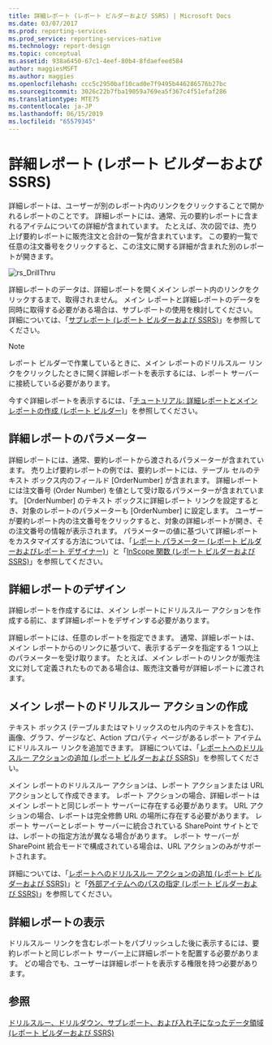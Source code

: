 ```yaml
---
title: 詳細レポート (レポート ビルダーおよび SSRS) | Microsoft Docs
ms.date: 03/07/2017
ms.prod: reporting-services
ms.prod_service: reporting-services-native
ms.technology: report-design
ms.topic: conceptual
ms.assetid: 938a6450-67c1-4eef-80b4-8fdaefeed584
author: maggiesMSFT
ms.author: maggies
ms.openlocfilehash: ccc5c2950baf10cad0e7f9495b446286576b27bc
ms.sourcegitcommit: 3026c22b7fba19059a769ea5f367c4f51efaf286
ms.translationtype: MTE75
ms.contentlocale: ja-JP
ms.lasthandoff: 06/15/2019
ms.locfileid: "65579345"
---
```

# <a name="drillthrough-reports-report-builder-and-ssrs"></a>詳細レポート (レポート ビルダーおよび SSRS)
  詳細レポートは、ユーザーが別のレポート内のリンクをクリックすることで開かれるレポートのことです。 詳細レポートには、通常、元の要約レポートに含まれるアイテムについての詳細が含まれています。 たとえば、次の図では、売り上げ要約レポートに販売注文と合計の一覧が含まれています。 この要約一覧で任意の注文番号をクリックすると、この注文に関する詳細が含まれた別のレポートが開きます。  
  
 ![rs_DrillThru](../../reporting-services/report-design/media/rs-drillthru.gif "rs_DrillThru")  
  
 詳細レポートのデータは、詳細レポートを開くメイン レポート内のリンクをクリックするまで、取得されません。 メイン レポートと詳細レポートのデータを同時に取得する必要がある場合は、サブレポートの使用を検討してください。 詳細については、「[サブレポート &#40;レポート ビルダーおよび SSRS&#41;](../../reporting-services/report-design/subreports-report-builder-and-ssrs.md)」を参照してください。  
  
> [!NOTE]  
>  レポート ビルダーで作業しているときに、メイン レポートのドリルスルー リンクをクリックしたときに開く詳細レポートを表示するには、レポート サーバーに接続している必要があります。  
  
 今すぐ詳細レポートを表示するには、「[チュートリアル: 詳細レポートとメイン レポートの作成 &#40;レポート ビルダー&#41;](../../reporting-services/tutorial-creating-drillthrough-and-main-reports-report-builder.md)」を参照してください。 
   
## <a name="parameters-in-drillthrough-reports"></a>詳細レポートのパラメーター  
 詳細レポートには、通常、要約レポートから渡されるパラメーターが含まれています。 売り上げ要約レポートの例では、要約レポートには、テーブル セルのテキスト ボックス内のフィールド [OrderNumber] が含まれます。 詳細レポートには注文番号 (Order Number) を値として受け取るパラメーターが含まれています。 [OrderNumber] のテキスト ボックスに詳細レポート リンクを設定するとき、対象のレポートのパラメーターも [OrderNumber] に設定します。 ユーザーが要約レポート内の注文番号をクリックすると、対象の詳細レポートが開き、その注文番号の情報が表示されます。 パラメーターの値に基づいて詳細レポートをカスタマイズする方法については、「[レポート パラメーター &#40;レポート ビルダーおよびレポート デザイナー&#41;](../../reporting-services/report-design/report-parameters-report-builder-and-report-designer.md)」と「[InScope 関数 &#40;レポート ビルダーおよび SSRS&#41;](../../reporting-services/report-design/report-builder-functions-inscope-function.md)」を参照してください。  
  
## <a name="designing-the-drillthrough-report"></a>詳細レポートのデザイン  
 詳細レポートを作成するには、メイン レポートにドリルスルー アクションを作成する前に、まず詳細レポートをデザインする必要があります。  
  
 詳細レポートには、任意のレポートを指定できます。 通常、詳細レポートは、メイン レポートからのリンクに基づいて、表示するデータを指定する 1 つ以上のパラメーターを受け取ります。 たとえば、メイン レポートのリンクが販売注文に対して定義されたものである場合は、販売注文番号が詳細レポートに渡されます。  
  
## <a name="creating-a-drillthrough-action-in-the-main-report"></a>メイン レポートのドリルスルー アクションの作成  
 テキスト ボックス (テーブルまたはマトリックスのセル内のテキストを含む)、画像、グラフ、ゲージなど、Action プロパティ ページがあるレポート アイテムにドリルスルー リンクを追加できます。 詳細については、「[レポートへのドリルスルー アクションの追加 &#40;レポート ビルダーおよび SSRS&#41;](../../reporting-services/report-design/add-a-drillthrough-action-on-a-report-report-builder-and-ssrs.md)」を参照してください。  
  
 メイン レポートのドリルスルー アクションは、レポート アクションまたは URL アクションとして作成できます。 レポート アクションの場合、詳細レポートはメイン レポートと同じレポート サーバーに存在する必要があります。 URL アクションの場合、レポートは完全修飾 URL の場所に存在する必要があります。 レポート サーバーとレポート サーバーに統合されている SharePoint サイトとでは、レポートの指定方法が異なる場合があります。 レポート サーバーが SharePoint 統合モードで構成されている場合は、URL アクションのみがサポートされます。  
  
 詳細については、「[レポートへのドリルスルー アクションの追加 &#40;レポート ビルダーおよび SSRS&#41;](../../reporting-services/report-design/add-a-drillthrough-action-on-a-report-report-builder-and-ssrs.md)」と「[外部アイテムへのパスの指定 &#40;レポート ビルダーおよび SSRS&#41;](../../reporting-services/report-design/specifying-paths-to-external-items-report-builder-and-ssrs.md)」を参照してください。  
  
## <a name="viewing-a-drillthrough-report"></a>詳細レポートの表示  
 ドリルスルー リンクを含むレポートをパブリッシュした後に表示するには、要約レポートと同じレポート サーバー上に詳細レポートを配置する必要があります。 どの場合でも、ユーザーは詳細レポートを表示する権限を持つ必要があります。  
  
## <a name="see-also"></a>参照  
 [ドリルスルー、ドリルダウン、サブレポート、および入れ子になったデータ領域 &#40;レポート ビルダーおよび SSRS&#41;](../../reporting-services/report-design/drillthrough-drilldown-subreports-and-nested-data-regions.md)  
  
  
